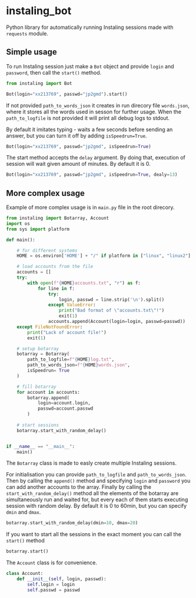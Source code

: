 # instaling_bot
Python library for automatically running Instaling sessions made with `requests` module.

## Simple usage

To run Instaling session just make a `Bot` object and provide `login` and `password`, then call the `start()` method.

```python
from instaling import Bot

Bot(login="xx213769", passwd="jp2gmd").start()
```

If not provided `path_to_words_json` it creates in run direcory file `words.json`, where it stores all the words used in sesson for further usage. When the `path_to_logfile` is not provided it will print all debug logs to stdout.

By default it imitates typing - waits a few seconds before sending an answer, but you can turn it off by adding `isSpeedrun=True`.
```python
Bot(login="xx213769", passwd="jp2gmd", isSpeedrun=True)
```

The start method accepts the `delay` argument. By doing that, execution of session will wait given amount of minutes. By default it is 0.
```python
Bot(login="xx213769", passwd="jp2gmd", isSpeedrun=True, dealy=13)
```


## More complex usage

Example of more complex usage is in `main.py` file in the root direcory.

```python
from instaling import Botarray, Account
import os
from sys import platform

def main():

    # for different systems
    HOME = os.environ['HOME'] + "/" if platform in ["linux", "linux2"] else ""

    # load accounts from the file
    accounts = []
    try:
        with open(f"{HOME}accounts.txt", "r") as f:
            for line in f:
                try:
                    login, passwd = line.strip('\n').split()
                except ValueError:
                    print("Bad format of \"accounts.txt\"!")
                    exit(1)
                accounts.append(Account(login=login, passwd=passwd))
    except FileNotFoundError:
        print("Lack of account file!")
        exit(1)

    # setup botarray
    botarray = Botarray(
        path_to_logfile=f"{HOME}log.txt",
        path_to_words_json=f"{HOME}words.json",
        isSpeedrun= True
    )

    # fill botarray
    for account in accounts:
        botarray.append(
            login=account.login,
            passwd=account.passwd
        )
    
    # start sessions
    botarray.start_with_random_delay()


if __name__ == "__main__":
    main()
```

The `Botarray` class is made to easly create multiple Instaling sessions.

For initialisation you can provide `path_to_logfile` and `path_to_words_json`. Then by calling the `append()` method and specifying `login` and `password` you can add another accounts to the array. Finally by calling the `start_with_random_delay()` method all the elements of the botarray are simultaneously run and waited for, but every each of them starts executing session with random delay. By default it is 0 to 60min, but you can specify `dmin` and `dmax`. 

```python
botarray.start_with_random_delay(dmin=10, dmax=20)
```

If you want to start all the sessions in the exact moment you can call the `start()` method
```python
botarray.start()
```


The `Account` class is for convenience. 
```python
class Account:
    def __init__(self, login, passwd):
        self.login = login
        self.passwd = passwd
```


